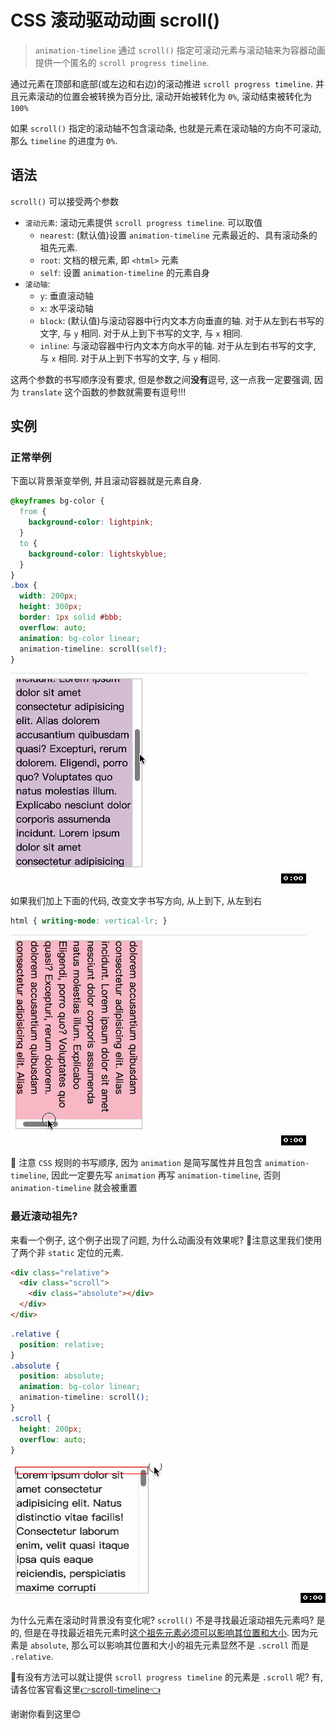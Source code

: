 # CSS 滚动驱动动画 scroll()
> `animation-timeline` 通过 `scroll()` 指定可滚动元素与滚动轴来为容器动画提供一个匿名的 `scroll progress timeline`. 

通过元素在顶部和底部(或左边和右边)的滚动推进 `scroll progress timeline`. 并且元素滚动的位置会被转换为百分比, 滚动开始被转化为 `0%`, 滚动结束被转化为 `100%`

如果 `scroll()` 指定的滚动轴不包含滚动条, 也就是元素在滚动轴的方向不可滚动, 那么 `timeline` 的进度为 `0%`.

## 语法
`scroll()` 可以接受两个参数
- `滚动元素`: 滚动元素提供 `scroll progress timeline`. 可以取值
  - `nearest`: (默认值)设置 `animation-timeline` 元素最近的、具有滚动条的祖先元素.
  - `root`: 文档的根元素, 即 `<html>` 元素
  - `self`: 设置 `animation-timeline` 的元素自身
- `滚动轴`:
  - `y`: 垂直滚动轴
  - `x`: 水平滚动轴
  - `block`: (默认值)与滚动容器中行内文本方向垂直的轴. 对于从左到右书写的文字, 与 `y` 相同. 对于从上到下书写的文字, 与 `x` 相同.
  - `inline`: 与滚动容器中行内文本方向水平的轴. 对于从左到右书写的文字, 与 `x` 相同. 对于从上到下书写的文字, 与 `y` 相同.

这两个参数的书写顺序没有要求, 但是参数之间**没有**逗号, 这一点我一定要强调, 因为 `translate` 这个函数的参数就需要有逗号!!!

## 实例
### 正常举例
下面以背景渐变举例, 并且滚动容器就是元素自身.
```css
@keyframes bg-color {
  from {
    background-color: lightpink;
  }
  to {
    background-color: lightskyblue;
  }
}
.box {
  width: 200px;
  height: 300px;
  border: 1px solid #bbb;
  overflow: auto;
  animation: bg-color linear;
  animation-timeline: scroll(self);
}
```
![](../image/timeline-scroll1.gif)

如果我们加上下面的代码, 改变文字书写方向, 从上到下, 从左到右
```css
html { writing-mode: vertical-lr; }
```
![](../image/timeline-scroll2.gif)

📖 注意 `CSS` 规则的书写顺序, 因为 `animation` 是简写属性并且包含 `animation-timeline`, 因此一定要先写 `animation` 再写 `animation-timeline`, 否则 `animation-timeline` 就会被重置

### 最近滚动祖先?
来看一个例子, 这个例子出现了问题, 为什么动画没有效果呢? 📖注意这里我们使用了两个非 `static` 定位的元素.
```html
<div class="relative">
  <div class="scroll">
    <div class="absolute"></div>
  </div>
</div>
```
```css
.relative {
  position: relative;
}
.absolute {
  position: absolute;
  animation: bg-color linear;
  animation-timeline: scroll();
}
.scroll {
  height: 200px;
  overflow: auto;
}
```
![](../image/timeline-scroll3.gif)

为什么元素在滚动时背景没有变化呢? `scroll()` 不是寻找最近滚动祖先元素吗? 是的, 但是在寻找最近祖先元素时[这个祖先元素必须可以影响其位置和大小](https://developer.chrome.com/articles/scroll-driven-animations/#getting-practical-with-scroll-progress-timelines). 因为元素是 `absolute`, 那么可以影响其位置和大小的祖先元素显然不是 `.scroll` 而是 `.relative`. 

🤔️有没有方法可以就让提供 `scroll progress timeline` 的元素是 `.scroll` 呢? 有, 请各位客官看这里[👉scroll-timeline👈](https://developer.mozilla.org/en-US/docs/Web/CSS/scroll-timeline)

谢谢你看到这里😊